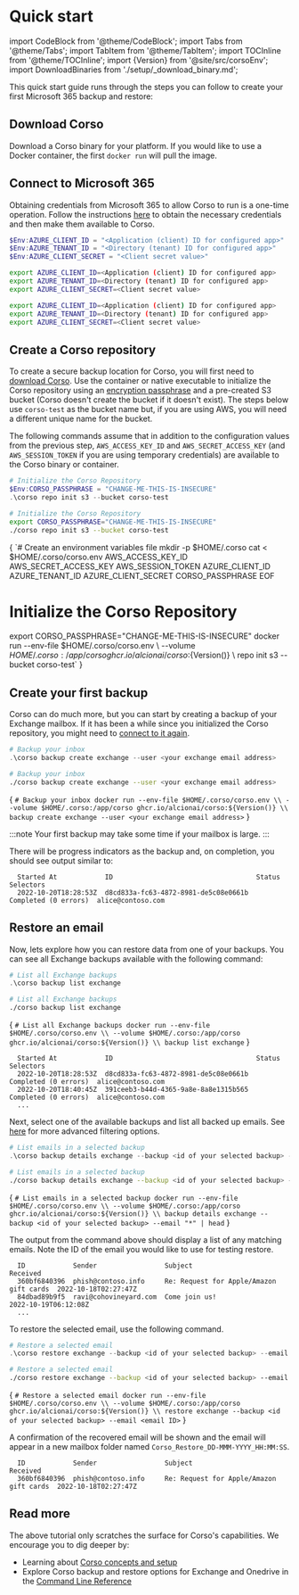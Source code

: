 # Quick start

import CodeBlock from '@theme/CodeBlock';
import Tabs from '@theme/Tabs';
import TabItem from '@theme/TabItem';
import TOCInline from '@theme/TOCInline';
import {Version} from '@site/src/corsoEnv';
import DownloadBinaries from './setup/_download_binary.md';

This quick start guide runs through the steps you can follow to create your first Microsoft 365 backup and restore:

<TOCInline toc={toc} maxHeadingLevel={2}/>

## Download Corso

Download a Corso binary for your platform. If you would like to use a Docker container, the first `docker run` will
pull the image.

<DownloadBinaries />

## Connect to Microsoft 365

Obtaining credentials from Microsoft 365 to allow Corso to run is a one-time operation. Follow the instructions
[here](setup/m365_access) to obtain the necessary credentials and then make them available to Corso.

<Tabs groupId="os">
<TabItem value="win" label="Powershell">

  ```powershell
  $Env:AZURE_CLIENT_ID = "<Application (client) ID for configured app>"
  $Env:AZURE_TENANT_ID = "<Directory (tenant) ID for configured app>"
  $Env:AZURE_CLIENT_SECRET = "<Client secret value>"
  ```

</TabItem>
<TabItem value="unix" label="Linux/macOS">

   ```bash
   export AZURE_CLIENT_ID=<Application (client) ID for configured app>
   export AZURE_TENANT_ID=<Directory (tenant) ID for configured app>
   export AZURE_CLIENT_SECRET=<Client secret value>
   ```

</TabItem>
<TabItem value="docker" label="Docker">

   ```bash
   export AZURE_CLIENT_ID=<Application (client) ID for configured app>
   export AZURE_TENANT_ID=<Directory (tenant) ID for configured app>
   export AZURE_CLIENT_SECRET=<Client secret value>
   ```

</TabItem>
</Tabs>

## Create a Corso repository

To create a secure backup location for Corso, you will first need to [download Corso](setup/download).
Use the container or native executable to initialize the Corso repository using an
[encryption passphrase](/setup/configuration#environment-variables) and a pre-created S3 bucket (Corso doesn't create
the bucket if it doesn't exist). The steps below use `corso-test` as the bucket name but, if you are using AWS, you
will need a different unique name for the bucket.

The following commands assume that in addition to the configuration values from the previous step, `AWS_ACCESS_KEY_ID`
and `AWS_SECRET_ACCESS_KEY` (and `AWS_SESSION_TOKEN` if you are using temporary credentials) are available to the
Corso binary or container.

<Tabs groupId="os">
<TabItem value="win" label="Powershell">

  ```powershell
  # Initialize the Corso Repository
  $Env:CORSO_PASSPHRASE = "CHANGE-ME-THIS-IS-INSECURE"
  .\corso repo init s3 --bucket corso-test
  ```

</TabItem>
<TabItem value="unix" label="Linux/macOS">

  ```bash
  # Initialize the Corso Repository
  export CORSO_PASSPHRASE="CHANGE-ME-THIS-IS-INSECURE"
  ./corso repo init s3 --bucket corso-test
  ```

</TabItem>
<TabItem value="docker" label="Docker">

<!-- vale Vale.Spelling = NO -->
<!-- markdownlint-disable MD022 MD025 MD033 -->

<CodeBlock language="bash">{
`# Create an environment variables file
mkdir -p $HOME/.corso
cat <<EOF > $HOME/.corso/corso.env
AWS_ACCESS_KEY_ID
AWS_SECRET_ACCESS_KEY
AWS_SESSION_TOKEN
AZURE_CLIENT_ID
AZURE_TENANT_ID
AZURE_CLIENT_SECRET
CORSO_PASSPHRASE
EOF
  
# Initialize the Corso Repository
export CORSO_PASSPHRASE="CHANGE-ME-THIS-IS-INSECURE"
docker run --env-file $HOME/.corso/corso.env \\
  --volume $HOME/.corso:/app/corso ghcr.io/alcionai/corso:${Version()} \\
  repo init s3 --bucket corso-test`
}</CodeBlock>

<!-- markdownlint-enable MD022 MD025 MD033 -->
<!-- vale Vale.Spelling = YES -->

</TabItem>
</Tabs>

## Create your first backup

Corso can do much more, but you can start by creating a backup of your Exchange mailbox. If it has been a while since
you initialized the Corso repository, you might need to [connect to it again](/setup/repos#connect-to-a-repository).

<Tabs groupId="os">
<TabItem value="win" label="Powershell">

  ```powershell
  # Backup your inbox
  .\corso backup create exchange --user <your exchange email address>
  ```

</TabItem>
<TabItem value="unix" label="Linux/macOS">

  ```bash
  # Backup your inbox
  ./corso backup create exchange --user <your exchange email address>
  ```

</TabItem>
<TabItem value="docker" label="Docker">

<CodeBlock language="bash">{
`# Backup your inbox
docker run --env-file $HOME/.corso/corso.env \\
  --volume $HOME/.corso:/app/corso ghcr.io/alcionai/corso:${Version()} \\
  backup create exchange --user <your exchange email address>`
}</CodeBlock>

</TabItem>
</Tabs>

:::note
Your first backup may take some time if your mailbox is large.
:::

There will be progress indicators as the backup and, on completion, you should see output similar to:

```text
  Started At            ID                                    Status                Selectors
  2022-10-20T18:28:53Z  d8cd833a-fc63-4872-8981-de5c08e0661b  Completed (0 errors)  alice@contoso.com
```

## Restore an email

Now, lets explore how you can restore data from one of your backups. You can see all Exchange backups available with
the following command:

<Tabs groupId="os">
<TabItem value="win" label="Powershell">

  ```powershell
  # List all Exchange backups
  .\corso backup list exchange
  ```

</TabItem>
<TabItem value="unix" label="Linux/macOS">

  ```bash
  # List all Exchange backups
  ./corso backup list exchange
  ```

</TabItem>
<TabItem value="docker" label="Docker">

<CodeBlock language="bash">{
`# List all Exchange backups
docker run --env-file $HOME/.corso/corso.env \\
  --volume $HOME/.corso:/app/corso ghcr.io/alcionai/corso:${Version()} \\
  backup list exchange`
}</CodeBlock>

</TabItem>
</Tabs>

```text
  Started At            ID                                    Status                Selectors
  2022-10-20T18:28:53Z  d8cd833a-fc63-4872-8981-de5c08e0661b  Completed (0 errors)  alice@contoso.com
  2022-10-20T18:40:45Z  391ceeb3-b44d-4365-9a8e-8a8e1315b565  Completed (0 errors)  alice@contoso.com
  ...
```

Next, select one of the available backups and list all backed up emails. See
[here](cli/corso_backup_details_exchange) for more advanced filtering options.

<Tabs groupId="os">
<TabItem value="win" label="Powershell">

  ```powershell
  # List emails in a selected backup
  .\corso backup details exchange --backup <id of your selected backup> --email "*" | Select-Object -First 5
  ```

</TabItem>
<TabItem value="unix" label="Linux/macOS">

  ```bash
  # List emails in a selected backup
  ./corso backup details exchange --backup <id of your selected backup> --email "*" | head
  ```

</TabItem>
<TabItem value="docker" label="Docker">

<CodeBlock language="bash">{
`# List emails in a selected backup
docker run --env-file $HOME/.corso/corso.env \\
  --volume $HOME/.corso:/app/corso ghcr.io/alcionai/corso:${Version()} \\
  backup details exchange --backup <id of your selected backup> --email "*" | head`
}</CodeBlock>

</TabItem>
</Tabs>

The output from the command above should display a list of any matching emails. Note the ID
of the email you would like to use for testing restore.

```text
  ID            Sender                 Subject                                  Received
  360bf6840396  phish@contoso.info     Re: Request for Apple/Amazon gift cards  2022-10-18T02:27:47Z
  84dbad89b9f5  ravi@cohovineyard.com  Come join us!                            2022-10-19T06:12:08Z
  ...
```

To restore the selected email, use the following command.

<Tabs groupId="os">
<TabItem value="win" label="Powershell">

  ```powershell
  # Restore a selected email
  .\corso restore exchange --backup <id of your selected backup> --email <email ID>
  ```

</TabItem>
<TabItem value="unix" label="Linux/macOS">

  ```bash
  # Restore a selected email
  ./corso restore exchange --backup <id of your selected backup> --email <email ID>
  ```

</TabItem>
<TabItem value="docker" label="Docker">

<CodeBlock language="bash">{
`# Restore a selected email
docker run --env-file $HOME/.corso/corso.env \\
  --volume $HOME/.corso:/app/corso ghcr.io/alcionai/corso:${Version()} \\
  restore exchange --backup <id of your selected backup> --email <email ID>`
}</CodeBlock>

</TabItem>
</Tabs>

A confirmation of the recovered email will be shown and the email will appear in a new mailbox folder named `Corso_Restore_DD-MMM-YYYY_HH:MM:SS`.

```text
  ID            Sender                 Subject                                  Received
  360bf6840396  phish@contoso.info     Re: Request for Apple/Amazon gift cards  2022-10-18T02:27:47Z
```

## Read more

The above tutorial only scratches the surface for Corso's capabilities. We encourage you to dig deeper by:

* Learning about [Corso concepts and setup](setup/concepts)
* Explore Corso backup and restore options for Exchange and Onedrive in the [Command Line Reference](cli/corso)

